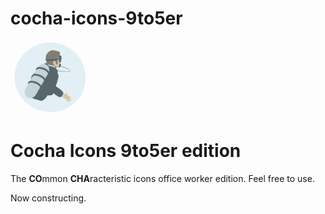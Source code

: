 # cocha-icons-9to5er

![movie](https://raw.githubusercontent.com/k-tamura/cocha-icons-9to5er-edition/master/dive_movie.gif)

# Cocha Icons 9to5er edition

The **CO**mmon **CHA**racteristic icons office worker edition. Feel free to use.

Now constructing.
